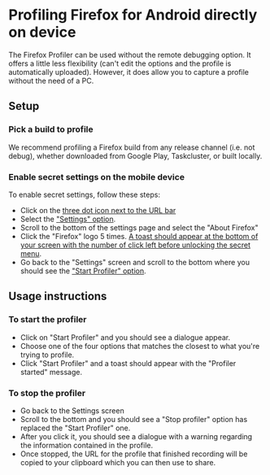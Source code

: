 # Profiling Firefox for Android directly on device

The Firefox Profiler can be used without the remote debugging option. It offers a little less flexibility (can't edit the options and the profile is
automatically uploaded). However, it does allow you to capture a profile without the need of a PC.

## Setup

### Pick a build to profile

We recommend profiling a Firefox build from any release channel (i.e. not debug), whether downloaded from Google Play, Taskcluster, or built locally.

### Enable secret settings on the mobile device

To enable secret settings, follow these steps:

- Click on the [three dot icon next to the URL bar](./images/about-url.png)
- Select the ["Settings" option](./images/settings-menu.png).
- Scroll to the bottom of the settings page and select the "About Firefox"
- Click the "Firefox" logo 5 times. [A toast should appear at the bottom of your screen with the number of click left before unlocking the secret menu](./images/secret-menu-toast.png).
- Go back to the "Settings" screen and scroll to the bottom where you should see the ["Start Profiler" option](./images/start-profiler.png).

## Usage instructions

### To start the profiler

- Click on "Start Profiler" and you should see a dialogue appear.
- Choose one of the four options that matches the closest to what you're trying to profile.
- Click "Start Profiler" and a toast should appear with the "Profiler started" message.

### To stop the profiler

- Go back to the Settings screen
- Scroll to the bottom and you should see a "Stop profiler" option has replaced the "Start Profiler" one.
- After you click it, you should see a dialogue with a warning regarding the information contained in the profile.
- Once stopped, the URL for the profile that finished recording will be copied to your clipboard which you can then use to share.
